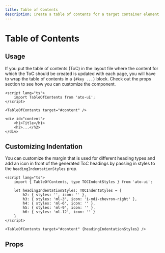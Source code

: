 ```yaml
---
title: Table of Contents
description: Create a table of contents for a target container element, so that you can quickly navigate to heading elements on a page.
---
```


<script>
    import PropsTable from './PropsTable.svelte';
    import docs from '$lib/components/table-of-contents/TableOfContents.svelte?raw&sveld';
</script>

# Table of Contents

## Usage

If you put the table of contents (ToC) in the layout file where the content for which the ToC should be created is updated with each page, you will have to wrap the table of contents in a `{#key ...}` block. Check out the props section to see how you can customize the component.

```svelte
<script lang="ts">
    import TableOfContents from 'ato-ui';
</script>

<TableOfContents target="#content" />

<div id="content">
    <h1>Title</h1>
    <h2>...</h2>
</div>
```

## Customizing Indentation

You can customize the margin that is used for different heading types and add an icon in front of the generated ToC headings by passing in styles to the `headingIndentationStyles` prop.

```svelte
<script lang="ts">
    import { TableOfContents, type TOCIndentStyles } from 'ato-ui';

    let headingIndentationStyles: TOCIndentStyles = {
        h2: { styles: '', icon: '' },
        h3: { styles: 'ml-3', icon: 'i-mdi-chevron-right' },
        h4: { styles: 'ml-6', icon: '' },
        h5: { styles: 'ml-9', icon: '' },
        h6: { styles: 'ml-12', icon: '' }
    }
</script>

<TableOfContents target="#content" {headingIndentationStyles} />
```

## Props

<PropsTable props={docs.props} />